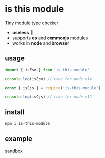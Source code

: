 # is this module

Tiny module type checker

* **useless** 🤪
* supports **es** and **commonjs** modules
* works in **node** and **browser**


## usage

```js
import { isEsm } from 'is-this-module'

console.log(isEsm) // true for node v14
```

```js
const { isCjs } = require('is-this-module')

console.log(isCjs) // true for node v12
```

## install

```
npm i is-this-module
```

## example

[sandbox](https://codesandbox.io/s/is-this-module-example-603ff)
